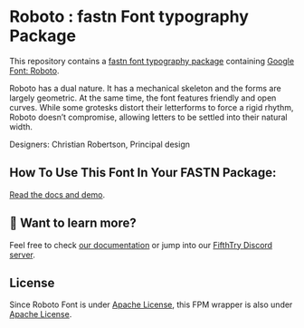 # Roboto : fastn Font typography Package

This repository contains a [fastn font typography package](https://fastn.com/featured/fonts/) containing [Google Font: Roboto](https://fonts.google.com/specimen/Roboto/about).

Roboto has a dual nature. It has a mechanical skeleton and the forms are largely
geometric. At the same time, the font features friendly and open curves. While 
some grotesks distort their letterforms to force a rigid rhythm, Roboto doesn’t
compromise, allowing letters to be settled into their natural width.

Designers: Christian Robertson, Principal design

## How To Use This Font In Your FASTN Package:

[Read the docs and demo](https://fastn-community.github.io/roboto-font).

## 👀 Want to learn more?

Feel free to check [our documentation](https://fastn.com/) or jump into our 
[FifthTry Discord server](https://discord.gg/bucrdvptYd).

## License

Since Roboto  Font is under [Apache License](https://fonts.google.com/specimen/Roboto/about), this FPM wrapper is also
under [Apache License](LICENSE).




